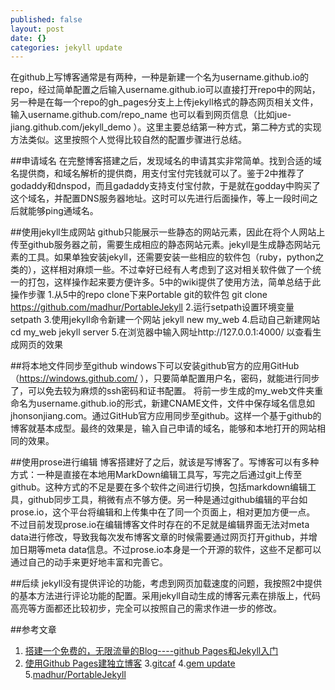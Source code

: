 ```yaml
---
published: false
layout: post
date: {}
categories: jekyll update
---
```


在github上写博客通常是有两种，一种是新建一个名为username.github.io的repo，经过简单配置之后输入username.github.io可以直接打开repo中的网站，另一种是在每一个repo的gh_pages分支上上传jekyll格式的静态网页相关文件，输入username.github.com/repo_name 也可以看到网页信息（比如jue-jiang.github.com/jekyll_demo ）。这里主要总结第一种方式，第二种方式的实现方法类似。这里按照个人觉得比较自然的配置步骤进行总结。

##申请域名
   在完整博客搭建之后，发现域名的申请其实非常简单。找到合适的域名提供商，和域名解析的提供商，用支付宝付完钱就可以了。鉴于2中推荐了godaddy和dnspod，而且gadaddy支持支付宝付款，于是就在godday中购买了这个域名，并配置DNS服务器地址。这时可以先进行后面操作，等上一段时间之后就能够ping通域名。
   
##使用jekyll生成网站
   github只能展示一些静态的网站元素，因此在将个人网站上传至github服务器之前，需要生成相应的静态网站元素。jekyll是生成静态网站元素的工具。如果单独安装jekyll，还需要安装一些相应的软件包（ruby，python之类的），这样相对麻烦一些。不过幸好已经有人考虑到了这对相关软件做了一个统一的打包，这样操作起来要方便许多。5中的wiki提供了使用方法，简单总结于此
   操作步骤
   1.从5中的repo clone下来Portable git的软件包
   git clone https://github.com/madhur/PortableJekyll
   2.运行setpath设置环境变量
   setpath
   3.使用jekyll命令新建一个网站
   jekyll new my_web
   4.启动自己新建网站
   cd my_web
   jekyll server
   5.在浏览器中输入网址http://127.0.0.1:4000/ 以查看生成网页的效果
   
##将本地文件同步至github
   windows下可以安装github官方的应用GitHub（https://windows.github.com/ ），只要简单配置用户名，密码，就能进行同步了，可以免去较为麻烦的ssh密码和证书配置。
   将前一步生成的my_web文件夹重命名为username.github.io的形式，新建CNAME文件，文件中保存域名信息如 jhonsonjiang.com。通过GitHub官方应用同步至github。这样一个基于github的博客就基本成型。最终的效果是，输入自己申请的域名，能够和本地打开的网站相同的效果。
   
##使用prose进行编辑
   博客搭建好了之后，就该是写博客了。写博客可以有多种方式：一种是直接在本地用MarkDown编辑工具写，写完之后通过git上传至github。这种方式的不足是要在多个软件之间进行切换，包括markdown编辑工具，github同步工具，稍微有点不够方便。另一种是通过github编辑的平台如prose.io，这个平台将编辑和上传集中在了同一个页面上，相对更加方便一点。
   不过目前发现prose.io在编辑博客文件时存在的不足就是编辑界面无法对meta data进行修改，导致我每次发布博客文章的时候需要通过网页打开github，并增加日期等meta data信息。不过prose.io本身是一个开源的软件，这些不足都可以通过自己的动手来更好地丰富和完善它。

##后续
   jekyll没有提供评论的功能，考虑到网页加载速度的问题，我按照2中提供的基本方法进行评论功能的配置。采用jekyll自动生成的博客元素在排版上，代码高亮等方面都还比较初步，完全可以按照自己的需求作进一步的修改。

   
##参考文章
   
1. [搭建一个免费的，无限流量的Blog----github Pages和Jekyll入门](http://www.ruanyifeng.com/blog/2012/08/blogging_with_jekyll.html)
2. [使用Github Pages建独立博客](http://beiyuu.com/github-pages/)
3.[gitcaf](http://blog.devtang.com/blog/2014/06/02/use-gitcafe-to-host-blog/)
4.[gem update](http://www.cnblogs.com/varlxj/archive/2011/10/16/2211004.html)
5.[madhur/PortableJekyll](https://github.com/madhur/PortableJekyll)